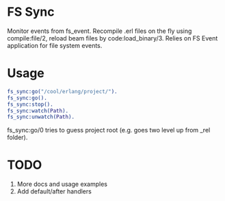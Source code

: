 FS Sync
=======

Monitor events from fs\_event. Recompile .erl files on the fly using compile:file/2, reload beam files by code:load\_binary/3.
Relies on FS Event application for file system events.

Usage
=====
```erlang
fs_sync:go("/cool/erlang/project/").
fs_sync:go().
fs_sync:stop().
fs_sync:watch(Path).
fs_sync:unwatch(Path).
```

fs_sync:go/0 tries to guess project root (e.g. goes two level up from _rel folder).

TODO
====

1. More docs and usage examples
2. Add default/after handlers
